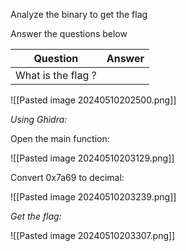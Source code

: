 Analyze the binary to get the flag  

Answer the questions below

| Question           | Answer |
| ------------------ | ------ |
| What is the flag ? |        |

![[Pasted image 20240510202500.png]]


*Using Ghidra:*

Open the main function:

![[Pasted image 20240510203129.png]]

Convert 0x7a69 to decimal:

![[Pasted image 20240510203239.png]]

*Get the flag:*

![[Pasted image 20240510203307.png]]

